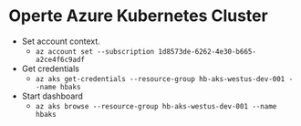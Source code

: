 # Operte Azure Kubernetes Cluster

- Set account context.
  - `az account set --subscription 1d8573de-6262-4e30-b665-a2ce4f6c9adf`
- Get credentials
  - `az aks get-credentials --resource-group hb-aks-westus-dev-001 --name hbaks`
- Start dashboard
  - `az aks browse --resource-group hb-aks-westus-dev-001 --name hbaks`